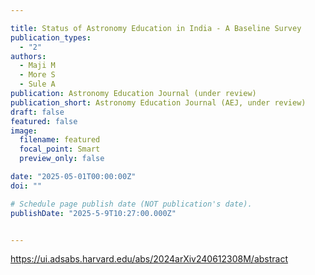 ```yaml
---

title: Status of Astronomy Education in India - A Baseline Survey
publication_types:
  - "2"
authors:
  - Maji M
  - More S
  - Sule A  
publication: Astronomy Education Journal (under review)
publication_short: Astronomy Education Journal (AEJ, under review)
draft: false
featured: false
image:
  filename: featured
  focal_point: Smart
  preview_only: false

date: "2025-05-01T00:00:00Z"
doi: ""

# Schedule page publish date (NOT publication's date).
publishDate: "2025-5-9T10:27:00.000Z"


---
```

<https://ui.adsabs.harvard.edu/abs/2024arXiv240612308M/abstract>
